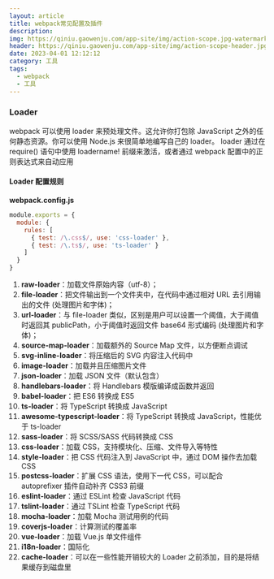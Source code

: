 ```yaml
---
layout: article
title: webpack常见配置及插件
description: 
img: https://qiniu.gaowenju.com/app-site/img/action-scope.jpg-watermark
header: https://qiniu.gaowenju.com/app-site/img/action-scope-header.jpg-watermark
date: 2023-04-01 12:12:12
category: 工具
tags:
  - webpack
  - 工具
---
```





### Loader

webpack 可以使用 loader 来预处理文件。这允许你打包除 JavaScript 之外的任何静态资源。你可以使用 Node.js 来很简单地编写自己的 loader。
loader 通过在 require() 语句中使用 loadername! 前缀来激活，或者通过 webpack 配置中的正则表达式来自动应用

#### Loader 配置规则

**webpack.config.js**

```javascript
module.exports = {
  module: {
    rules: [
      { test: /\.css$/, use: 'css-loader' },
      { test: /\.ts$/, use: 'ts-loader' }
    ]
  }
}
```

1. **raw-loader**：加载文件原始内容（utf-8）；
1. **file-loader**：把文件输出到一个文件夹中，在代码中通过相对 URL 去引用输出的文件 (处理图片和字体)；
1. **url-loader**：与 file-loader 类似，区别是用户可以设置一个阈值，大于阈值时返回其 publicPath，小于阈值时返回文件 base64 形式编码 (处理图片和字体)；
1. **source-map-loader**：加载额外的 Source Map 文件，以方便断点调试
1. **svg-inline-loader**：将压缩后的 SVG 内容注入代码中
1. **image-loader**：加载并且压缩图片文件
1. **json-loader**：加载 JSON 文件（默认包含）
1. **handlebars-loader**：将 Handlebars 模版编译成函数并返回
1. **babel-loader**：把 ES6 转换成 ES5
1. **ts-loader**：将 TypeScript 转换成 JavaScript
1. **awesome-typescript-loader**：将 TypeScript 转换成 JavaScript，性能优于 ts-loader
1. **sass-loader**：将 SCSS/SASS 代码转换成 CSS
1. **css-loader**：加载 CSS，支持模块化、压缩、文件导入等特性
1. **style-loader**：把 CSS 代码注入到 JavaScript 中，通过 DOM 操作去加载 CSS
1. **postcss-loader**：扩展 CSS 语法，使用下一代 CSS，可以配合 autoprefixer 插件自动补齐 CSS3 前缀
1. **eslint-loader**：通过 ESLint 检查 JavaScript 代码
1. **tslint-loader**：通过 TSLint 检查 TypeScript 代码
1. **mocha-loader**：加载 Mocha 测试用例的代码
1. **coverjs-loader**：计算测试的覆盖率
1. **vue-loader**：加载 Vue.js 单文件组件
1. **i18n-loader**：国际化
1. **cache-loader**：可以在一些性能开销较大的 Loader 之前添加，目的是将结果缓存到磁盘里
